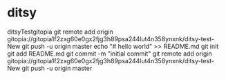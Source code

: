 # ditsy
ditsyTestgitopia
git remote add origin gitopia://gitopia1f2zxg60e0gx2fjg3h89psa244lut4n358ynxnk/ditsy-test-New
git push -u origin master
echo "# hello world" >> README.md
git init
git add README.md
git commit -m "initial commit"
git remote add origin gitopia://gitopia1f2zxg60e0gx2fjg3h89psa244lut4n358ynxnk/ditsy-test-New
git push -u origin master
